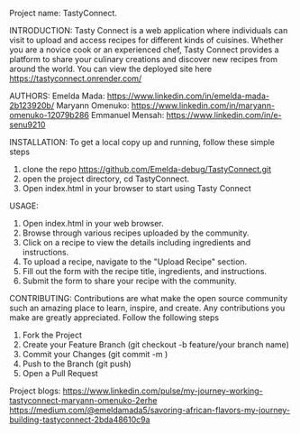 Project name: TastyConnect.

INTRODUCTION:
Tasty Connect is a web application where individuals can visit to upload 
and access recipes for different kinds of cuisines.
Whether you are a novice cook or an experienced chef, Tasty Connect provides a 
platform to share your culinary creations and discover new recipes from around 
the world.
You can view the deployed site here https://tastyconnect.onrender.com/

AUTHORS: 
Emelda Mada: https://www.linkedin.com/in/emelda-mada-2b123920b/
Maryann Omenuko: https://www.linkedin.com/in/maryann-omenuko-12079b286
Emmanuel Mensah: https://www.linkedin.com/in/e-senu9210

INSTALLATION:
To get a local copy up and running, follow these simple steps
1. clone the repo https://github.com/Emelda-debug/TastyConnect.git
2. open the project directory, cd TastyConnect.
3. Open index.html in your browser to start using Tasty Connect

USAGE:
1. Open index.html in your web browser.
2. Browse through various recipes uploaded by the community.
3. Click on a recipe to view the details including ingredients and instructions.
4. To upload a recipe, navigate to the "Upload Recipe" section.
5. Fill out the form with the recipe title, ingredients, and instructions.
6. Submit the form to share your recipe with the community.

CONTRIBUTING:
Contributions are what make the open source community such an amazing place to learn, 
inspire, and create. Any contributions you make are greatly appreciated.
Follow the following steps
1. Fork the Project
2. Create your Feature Branch (git checkout -b feature/your branch name)
3. Commit your Changes (git commit -m )
4. Push to the Branch (git push)
5. Open a Pull Request

Project blogs: 
https://www.linkedin.com/pulse/my-journey-working-tastyconnect-maryann-omenuko-2erhe
https://medium.com/@emeldamada5/savoring-african-flavors-my-journey-building-tastyconnect-2bda48610c9a


